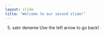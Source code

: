 ```yaml
---
layout: slide
title: "Welcome to our second slide!"
---
```

5. satır deneme
Use the left arrow to go back!
